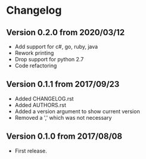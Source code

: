 # Changelog

## Version 0.2.0 from 2020/03/12

- Add support for c#, go, ruby, java
- Rework printing
- Drop support for python 2.7
- Code refactoring

## Version 0.1.1 from 2017/09/23

- Added CHANGELOG.rst
- Added AUTHORS.rst
- Added a version argument to show current version
- Removed a ',' which was not necessary

## Version 0.1.0 from 2017/08/08


- First release.
